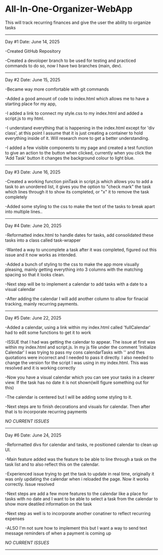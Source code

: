 # All-In-One-Organizer-WebApp
This will track recurring finances and give the user the ability to organize tasks


-------------------------------------------------------------------------------------------------------------------------------------------------------------------------------------------------
Day #1  Date: June 14, 2025


-Created GitHub Repository

-Created a devoloper branch to be used for testing and practiced commands to do so,
now I have two branches (main, dev).

-------------------------------------------------------------------------------------------------------------------------------------------------------------------------------------------------
Day #2 Date: June 15, 2025


-Became way more comfortable with git commands

-Added a good amount of code to index.html which allows me to have a starting place for my app,

-I added a link to connect my style.css to my index.html and added a script.js to my html.

-I understand everything that is happening in the index.html except for 'div class', at this point
I assume that it is just creating a container to hold everything inside of it. Will research more to
get a better understanding.

-I added a few visible components to my page and created a test function to give an action to the button when clicked, currently when you click the 'Add Task' button it changes the background colour to light blue. 

-------------------------------------------------------------------------------------------------------------------------------------------------------------------------------------------------
Day #3 Date: June 16, 2025

-Created a working function pinTask in script.js which allows you to add a task to an unordered list, it gives you the option to "check mark" the task which lines through it to show its completed, or "x" it to remove the task completely

-Added some styling to the css to make the text of the tasks to break apart into multiple lines..

-------------------------------------------------------------------------------------------------------------------------------------------------------------------------------------------------

Day #4 Date: June 20, 2025

-Reformatted index.html to handle dates for tasks, add consolidated these tasks into a class called task-wrapper

-Wanted a way to uncomplete a task after it was completed, figured out this issue and it now works as intended.

-Added a bunch of styling to the css to make the app more visually pleasing, mainly getting everything into 3 columns with the matching spacing so that it looks clean.

-Next step will be to implement a calendar to add tasks with a date to a visual calendar

-After adding the calendar I will add another column to allow for finacial tracking, mainly recurring payments.

-------------------------------------------------------------------------------------------------------------------------------------------------------------------------------------------------

Day #5 Date: June 22, 2025

-Added a calendar, using a link within my index.html called 'fullCalendar' had to edit some functions to get it to work

-ISSUE that I had was getting the calendar to appear. The issue at first was within my index.html and script.js. In my js file under the comment 'Initialize Calendar' I was trying to pass my cons calendarTasks with '' and thes quotations were incorrect and I needed to pass it directly. I also needed to change the version for the script I was using in my index.html. This was resolved and it is working correctly

-Now you have a visual calendar which you can see your tasks in a clearer view. If the task has no date it is not shown(will figure something out for this)

-The calendar is centered but I will be adding some styling to it.

-Next steps are to finish decorations and visuals for calendar. Then after that is to incorporate recurring payments

*NO CURRENT ISSUES*

-------------------------------------------------------------------------------------------------------------------------------------------------------------------------------------------------

Day #6 Date: June 24, 2025

-Reformatted divs for calendar and tasks, re positioned calendar to clean up UI.

-Main feature added was the feature to be able to line through a task on the task list and to also reflect this on the calendar.

-Experienced issue trying to get the task to update in real time, originally it was only updating the calendar when i reloaded the page. Now it works correctly. Issue resolved

-Next steps are add a few more features to the calendar like a place for tasks with no date and I want to be able to select a task from the calendar to show more deatiled information on the task

-Next step as well is to incorporate another conatiner to reflect recurring expenses

-ALSO I'm not sure how to implement this but I want a way to send text message reminders of when a payment is coming up

*NO CURRENT ISSUES*

-------------------------------------------------------------------------------------------------------------------------------------------------------------------------------------------------
